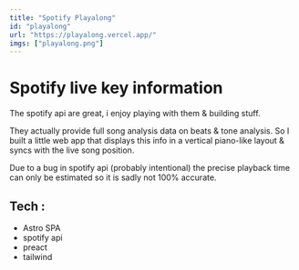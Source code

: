 ```yaml
---
title: "Spotify Playalong"
id: "playalong"
url: "https://playalong.vercel.app/"
imgs: ["playalong.png"]
---
```


# Spotify live key information

The spotify api are great, i enjoy playing with them & building stuff.

They actually provide full song analysis data on beats & tone analysis. So I built a little web app that displays this info in a vertical piano-like layout & syncs with the live song position.

Due to a bug in spotify api (probably intentional) the precise playback time can only be estimated so it is sadly not 100% accurate.

## Tech :

- Astro SPA
- spotify api
- preact
- tailwind
